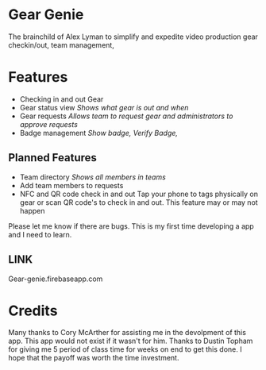 # Gear Genie

The brainchild of Alex Lyman to simplify and expedite video production gear checkin/out, team management, 

# Features

 - Checking in and out Gear
 - Gear status view *Shows what gear is out and when*
 - Gear requests *Allows team to request gear and administrators to approve requests*
 - Badge management *Show badge, Verify Badge,*
 
## Planned Features

 - Team directory *Shows all members in teams*
 - Add team members to requests
 - NFC and QR code check in and out Tap your phone to tags physically on gear or scan QR code's 
to check in and out. This feature may or may not happen
 
Please let me know if there are bugs. This is my first time developing a app and I need to learn.

## **LINK**

Gear-genie.firebaseapp.com

# Credits

Many thanks to Cory McArther for assisting me in the devolpment of this app. This app would not exist if it wasn't for him. 
Thanks to Dustin Topham for giving me 5 period of class time for weeks on end to get this done. I hope that the payoff was worth the time investment. 
